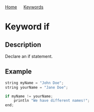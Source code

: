 [Home](https://github.com/puckowski/concert7) <span>&emsp;</span> [Keywords](https://github.com/puckowski/concert7/keywords.html)

# Keyword if

## Description

Declare an if statement.

## Example

```cpp
string myName = "John Doe";
string yourName = "Jane Doe";

if myName != yourName;
    println "We have different names!";
end;
```
